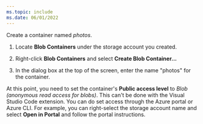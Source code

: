 ```yaml
---
ms.topic: include
ms.date: 06/01/2022
---
```


Create a container named *photos*.

1. Locate **Blob Containers** under the storage account you created.

1. Right-click **Blob Containers** and select **Create Blob Container...**

1. In the dialog box at the top of the screen, enter the name "photos" for the container. 

At this point, you need to set the container's **Public access level** to *Blob (anonymous read access for blobs)*. This can't be done with the Visual Studio Code extension. You can do set access through the Azure portal or Azure CLI. For example, you can right-select the storage account name and select **Open in Portal** and follow the portal instructions.
